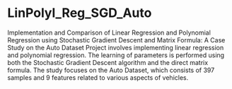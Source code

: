 # LinPolyl_Reg_SGD_Auto
Implementation and Comparison of Linear Regression and Polynomial Regression using Stochastic Gradient Descent and Matrix Formula: A Case Study on the Auto Dataset
Project involves implementing linear regression and polynomial regression. The learning of parameters is performed using both the Stochastic Gradient Descent algorithm and the direct matrix formula. The study focuses on the Auto Dataset, which consists of 397 samples and 9 features related to various aspects of vehicles.
